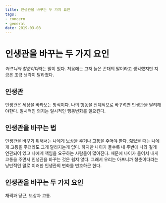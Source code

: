 ```yaml
---
title: 인생관을 바꾸는 두 가지 요인
tags:
- concern
- general
date: 2019-03-08
---
```


# 인생관을 바꾸는 두 가지 요인
*아프니까 청춘이다*라는 말이 있다. 처음에는 그저 늙은 꼰대의 말이라고 생각했지만 지금은 조금 생각이 달라졌다.

## 인생관
인생관은 세상을 바라보는 방식이다. 나의 행동을 전체적으로 바꾸려면 인생관을 달리해야한다. 일시적인 의지는 일시적인 행동변화를 일으킨다.

## 인생관을 바꾸는 법
인생관을 바꾸기 위해서는 나에게 보상을 주거나 고통을 주어야 한다. 젊었을 때는 나에게 고통을 주더라도 크게 달라지는게 없다. 하지만 나이가 들수록 내 주변에 나와 깊게 연관되어 있고 나에게 책임을 요구하는 사람들이 많아진다. 때문에 나이가 들어서 내게 고통을 주면서 인생관을 바꾸는 것은 쉽지 않다. 그래서 우리는 아프니까 청춘이다라는 낭만적인 말로 이러한 인생관의 변화를 변호하곤 한다.

## 인생관을 바꾸는 두 가지 요인
채찍과 당근, 보상과 고통.
